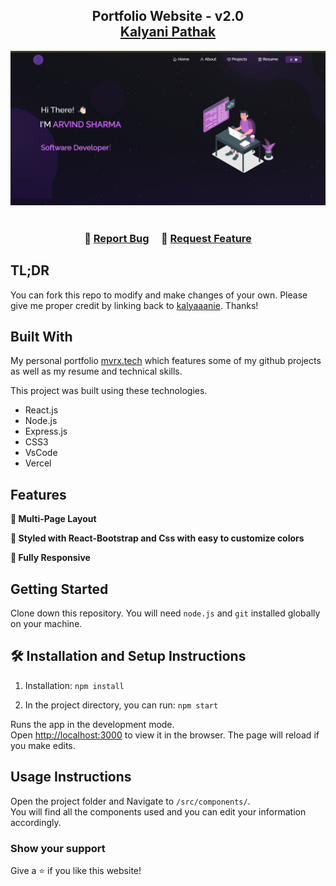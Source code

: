 <h2 align="center">
  Portfolio Website - v2.0<br/>
  <a href="https://kalyani-portfolio-omega.vercel.app/" target="_blank">Kalyani Pathak</a>
</h2>
<div align="center">
  <img alt="Demo" src="./Images/portfolioHomeImg.png" />
</div>

<br/>


<h3 align="center">
    🔹
    <a href="https://github.com/kalyaaanie/Portfolio/issues">Report Bug</a> &nbsp; &nbsp;
    🔹
    <a href="https://github.com/kalyaaanie/Portfolio/issues">Request Feature</a>
</h3>

## TL;DR

You can fork this repo to modify and make changes of your own. Please give me proper credit by linking back to [kalyaaanie](https://github.com/kalyaaanie/kalyani-portfolio). Thanks!

## Built With

My personal portfolio <a href="https://kalyani-portfolio-omega.vercel.app/" target="_blank">mvrx.tech</a> which features some of my github projects as well as my resume and technical skills.<br/>

This project was built using these technologies.

- React.js
- Node.js
- Express.js
- CSS3
- VsCode
- Vercel

## Features

**📖 Multi-Page Layout**

**🎨 Styled with React-Bootstrap and Css with easy to customize colors**

**📱 Fully Responsive**

## Getting Started

Clone down this repository. You will need `node.js` and `git` installed globally on your machine.

## 🛠 Installation and Setup Instructions

1. Installation: `npm install`

2. In the project directory, you can run: `npm start`

Runs the app in the development mode.\
Open [http://localhost:3000](http://localhost:3000) to view it in the browser.
The page will reload if you make edits.

## Usage Instructions

Open the project folder and Navigate to `/src/components/`. <br/>
You will find all the components used and you can edit your information accordingly.

### Show your support

Give a ⭐ if you like this website!


